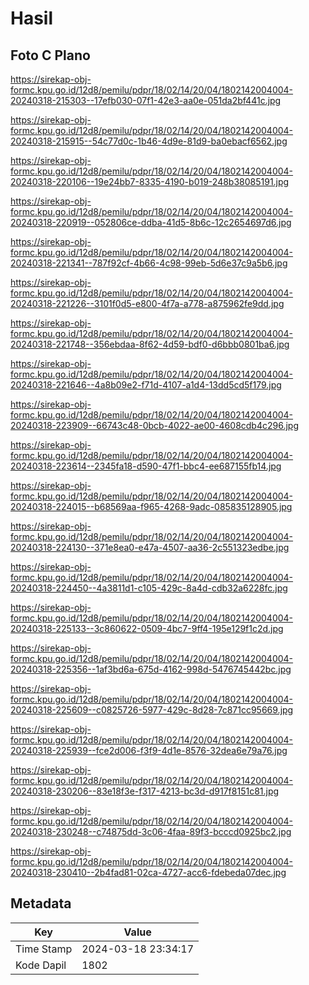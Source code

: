 # Hasil

## Foto C Plano

https://sirekap-obj-formc.kpu.go.id/12d8/pemilu/pdpr/18/02/14/20/04/1802142004004-20240318-215303--17efb030-07f1-42e3-aa0e-051da2bf441c.jpg

https://sirekap-obj-formc.kpu.go.id/12d8/pemilu/pdpr/18/02/14/20/04/1802142004004-20240318-215915--54c77d0c-1b46-4d9e-81d9-ba0ebacf6562.jpg

https://sirekap-obj-formc.kpu.go.id/12d8/pemilu/pdpr/18/02/14/20/04/1802142004004-20240318-220106--19e24bb7-8335-4190-b019-248b38085191.jpg

https://sirekap-obj-formc.kpu.go.id/12d8/pemilu/pdpr/18/02/14/20/04/1802142004004-20240318-220919--052806ce-ddba-41d5-8b6c-12c2654697d6.jpg

https://sirekap-obj-formc.kpu.go.id/12d8/pemilu/pdpr/18/02/14/20/04/1802142004004-20240318-221341--787f92cf-4b66-4c98-99eb-5d6e37c9a5b6.jpg

https://sirekap-obj-formc.kpu.go.id/12d8/pemilu/pdpr/18/02/14/20/04/1802142004004-20240318-221226--3101f0d5-e800-4f7a-a778-a875962fe9dd.jpg

https://sirekap-obj-formc.kpu.go.id/12d8/pemilu/pdpr/18/02/14/20/04/1802142004004-20240318-221748--356ebdaa-8f62-4d59-bdf0-d6bbb0801ba6.jpg

https://sirekap-obj-formc.kpu.go.id/12d8/pemilu/pdpr/18/02/14/20/04/1802142004004-20240318-221646--4a8b09e2-f71d-4107-a1d4-13dd5cd5f179.jpg

https://sirekap-obj-formc.kpu.go.id/12d8/pemilu/pdpr/18/02/14/20/04/1802142004004-20240318-223909--66743c48-0bcb-4022-ae00-4608cdb4c296.jpg

https://sirekap-obj-formc.kpu.go.id/12d8/pemilu/pdpr/18/02/14/20/04/1802142004004-20240318-223614--2345fa18-d590-47f1-bbc4-ee687155fb14.jpg

https://sirekap-obj-formc.kpu.go.id/12d8/pemilu/pdpr/18/02/14/20/04/1802142004004-20240318-224015--b68569aa-f965-4268-9adc-085835128905.jpg

https://sirekap-obj-formc.kpu.go.id/12d8/pemilu/pdpr/18/02/14/20/04/1802142004004-20240318-224130--371e8ea0-e47a-4507-aa36-2c551323edbe.jpg

https://sirekap-obj-formc.kpu.go.id/12d8/pemilu/pdpr/18/02/14/20/04/1802142004004-20240318-224450--4a3811d1-c105-429c-8a4d-cdb32a6228fc.jpg

https://sirekap-obj-formc.kpu.go.id/12d8/pemilu/pdpr/18/02/14/20/04/1802142004004-20240318-225133--3c860622-0509-4bc7-9ff4-195e129f1c2d.jpg

https://sirekap-obj-formc.kpu.go.id/12d8/pemilu/pdpr/18/02/14/20/04/1802142004004-20240318-225356--1af3bd6a-675d-4162-998d-5476745442bc.jpg

https://sirekap-obj-formc.kpu.go.id/12d8/pemilu/pdpr/18/02/14/20/04/1802142004004-20240318-225609--c0825726-5977-429c-8d28-7c871cc95669.jpg

https://sirekap-obj-formc.kpu.go.id/12d8/pemilu/pdpr/18/02/14/20/04/1802142004004-20240318-225939--fce2d006-f3f9-4d1e-8576-32dea6e79a76.jpg

https://sirekap-obj-formc.kpu.go.id/12d8/pemilu/pdpr/18/02/14/20/04/1802142004004-20240318-230206--83e18f3e-f317-4213-bc3d-d917f8151c81.jpg

https://sirekap-obj-formc.kpu.go.id/12d8/pemilu/pdpr/18/02/14/20/04/1802142004004-20240318-230248--c74875dd-3c06-4faa-89f3-bcccd0925bc2.jpg

https://sirekap-obj-formc.kpu.go.id/12d8/pemilu/pdpr/18/02/14/20/04/1802142004004-20240318-230410--2b4fad81-02ca-4727-acc6-fdebeda07dec.jpg


## Metadata

| Key        | Value               |
| ---------- | ------------------- |
| Time Stamp | 2024-03-18 23:34:17 |
| Kode Dapil | 1802                |



